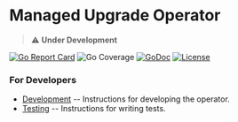 # Managed Upgrade Operator

> :warning: **Under Development**

[![Go Report Card](https://goreportcard.com/badge/github.com/openshift/managed-upgrade-operator)](https://goreportcard.com/report/github.com/openshift/managed-upgrade-operator)
![Go Coverage](./coverage_badge.png)
[![GoDoc](https://godoc.org/github.com/openshift/managed-upgrade-operator?status.svg)](https://pkg.go.dev/mod/github.com/openshift/managed-upgrade-operator)
[![License](https://img.shields.io/:license-apache-blue.svg)](http://www.apache.org/licenses/LICENSE-2.0.html)

### For Developers

* [Development](./docs/development.md) -- Instructions for developing the operator. 
* [Testing](./docs/testing.md) -- Instructions for writing tests.
